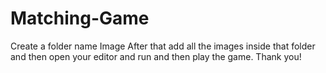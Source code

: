 # Matching-Game
Create a folder name Image
After that add all the images inside that folder 
and then open your editor and run and then play the game.
Thank you!
